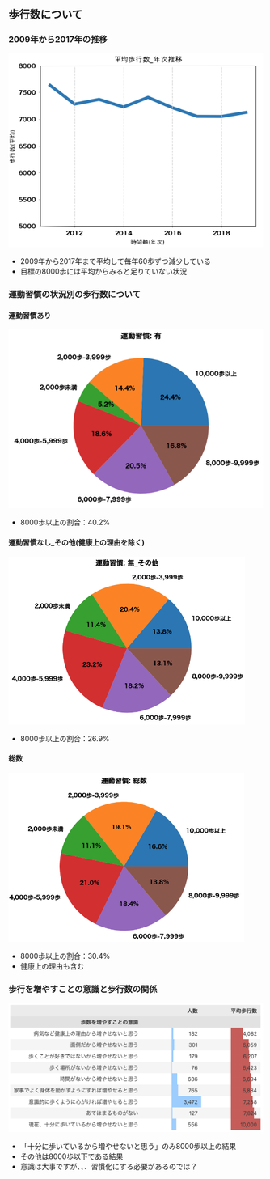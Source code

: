 ## 歩行数について

### 2009年から2017年の推移
![歩行推移](image-1.png)

- 2009年から2017年まで平均して毎年60歩ずつ減少している
- 目標の8000歩には平均からみると足りていない状況


### 運動習慣の状況別の歩行数について

#### 運動習慣あり
![運動習慣あり](image-3.png)

- 8000歩以上の割合：40.2%

#### 運動習慣なし_その他(健康上の理由を除く)
![運動習慣なし_その他(健康上の理由を除く)](image-4.png)

- 8000歩以上の割合：26.9%

#### 総数
![総数](image-5.png)

- 8000歩以上の割合：30.4%
- 健康上の理由も含む

### 歩行を増やすことの意識と歩行数の関係
![歩行を増やすことの意識](image-6.png)

- 「十分に歩いているから増やせないと思う」のみ8000歩以上の結果
- その他は8000歩以下である結果
- 意識は大事ですが、、、習慣化にする必要があるのでは？

